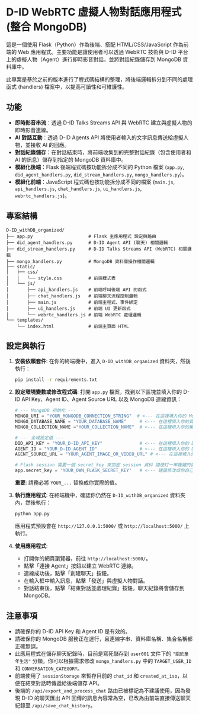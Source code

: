 # D-ID WebRTC 虛擬人物對話應用程式 (整合 MongoDB)

這是一個使用 Flask（Python）作為後端、搭配 HTML/CSS/JavaScript 作為前端的 Web 應用程式。主要功能是讓使用者可以透過 WebRTC 技術與 D-ID 平台上的虛擬人物（Agent）進行即時影音對話，並將對話紀錄儲存到 MongoDB 資料庫中。

此專案是基於之前的版本進行了程式碼結構的整理，將後端邏輯拆分到不同的處理函式 (handlers) 檔案中，以提高可讀性和可維護性。

## 功能

* **即時影音串流**：透過 D-ID Talks Streams API 與 WebRTC 建立與虛擬人物的即時影音連線。
* **AI 對話互動**：透過 D-ID Agents API 將使用者輸入的文字訊息傳送給虛擬人物，並接收 AI 的回應。
* **對話紀錄儲存**：在對話結束時，將前端收集到的完整對話紀錄（包含使用者和 AI 的訊息）儲存到指定的 MongoDB 資料庫中。
* **模組化後端**：Flask 後端程式碼按功能拆分成不同的 Python 檔案 (`app.py`, `did_agent_handlers.py`, `did_stream_handlers.py`, `mongo_handlers.py`)。
* **模組化前端**：JavaScript 程式碼也按功能拆分成不同的檔案 (`main.js`, `api_handlers.js`, `chat_handlers.js`, `ui_handlers.js`, `webrtc_handlers.js`)。

## 專案結構
```text
D-ID_withDB_organized/
├── app.py                     # Flask 主應用程式 設定與路由
├── did_agent_handlers.py      # D-ID Agent API (聊天) 相關邏輯
├── did_stream_handlers.py     # D-ID Talks Streams API (WebRTC) 相關邏輯
├── mongo_handlers.py          # MongoDB 資料庫操作相關邏輯
├── static/
│   ├── css/
│   │   └── style.css          # 前端樣式表
│   └── js/
│       ├── api_handlers.js    # 前端呼叫後端 API 的函式
│       ├── chat_handlers.js   # 前端聊天流程控制邏輯
│       ├── main.js            # 前端主程式、事件綁定
│       ├── ui_handlers.js     # 前端 UI 更新函式
│       └── webrtc_handlers.js # 前端 WebRTC 處理邏輯
└── templates/
    └── index.html             # 前端主頁面 HTML
```

## 設定與執行

1.  **安裝依賴套件**:
    在你的終端機中，進入 `D-ID_withDB_organized` 資料夾，然後執行：
    ```bash
    pip install -r requirements.txt
    ```

2.  **設定環境變數或修改程式碼**:
    打開 `app.py` 檔案，找到以下區塊並填入你的 D-ID API Key、Agent ID、Agent Source URL 以及 MongoDB 連線資訊：

    ```python
    # --- MongoDB 初始化 ---
    MONGO_URI = "YOUR_MONGODB_CONNECTION_STRING"  # <--- 在這裡填入你的 MongoDB 連線字串
    MONGO_DATABASE_NAME = "YOUR_DATABASE_NAME"     # <--- 在這裡填入你的資料庫名稱
    MONGO_COLLECTION_NAME ="YOUR_COLLECTION_NAME"  # <--- 在這裡填入你的集合名稱 (例如 "users")

    # --- 全域設定值 ---
    DID_API_KEY = "YOUR_D-ID_API_KEY"              # <--- 在這裡填入你的 D-ID API Key
    AGENT_ID = "YOUR_D-ID_AGENT_ID"                # <--- 在這裡填入你的 D-ID Agent ID
    AGENT_SOURCE_URL = "YOUR_AGENT_IMAGE_OR_VIDEO_URL" # <--- 在這裡填入你的 Agent 影像 URL

    # Flask session 需要一個 secret_key 來加密 session 資料 隨便打一串複雜的就好
    app.secret_key = 'YOUR_OWN_FLASK_SECRET_KEY'   # <--- 建議修改成你自己的密鑰
    ```
    **重要**: 請務必將 `YOUR_...` 替換成你實際的值。

3.  **執行應用程式**:
    在終端機中，確認你仍然在 `D-ID_withDB_organized` 資料夾內，然後執行：
    ```bash
    python app.py
    ```
    應用程式預設會在 `http://127.0.0.1:5000/` 或 `http://localhost:5000/` 上執行。

4.  **使用應用程式**:
    * 打開你的網頁瀏覽器，前往 `http://localhost:5000/`。
    * 點擊「連接 Agent」按鈕以建立 WebRTC 連線。
    * 連線成功後，點擊「創建聊天」按鈕。
    * 在輸入框中輸入訊息，點擊「發送」與虛擬人物對話。
    * 對話結束後，點擊「結束對話並處理紀錄」按鈕，聊天紀錄將會儲存到 MongoDB。

## 注意事項

* 請確保你的 D-ID API Key 和 Agent ID 是有效的。
* 請確保你的 MongoDB 服務正在運行，且連線字串、資料庫名稱、集合名稱都正確無誤。
* 此應用程式在儲存聊天紀錄時，目前是寫死儲存到 `user001` 文件下的 `"關於童年生活"` 分類。你可以根據需求修改 `mongo_handlers.py` 中的 `TARGET_USER_ID` 和 `CONVERSATION_CATEGORY`。
* 前端使用了 `sessionStorage` 來暫存目前的 `chat_id` 和 `created_at_iso`，以便在結束對話時傳遞給後端儲存 API。
* 後端的 `/api/export_and_process_chat` 路由已被標記為不建議使用，因為發現 D-ID 的聊天匯出 API 回傳的訊息內容常為空，已改為由前端直接傳送聊天紀錄至 `/api/save_chat_history`。
